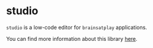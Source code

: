 # studio
`studio` is a low-code editor for `brainsatplay` applications.

You can find more information about this library [here](https://github.com/brainsatplay/studio).